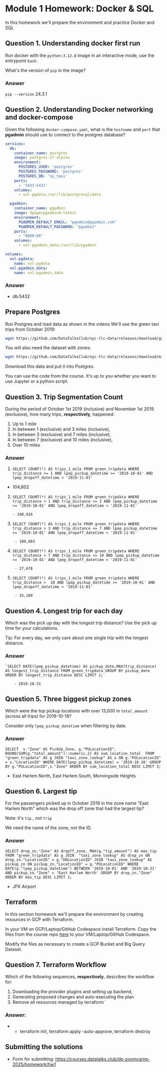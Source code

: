 # Module 1 Homework: Docker & SQL

In this homework we'll prepare the environment and practice
Docker and SQL




## Question 1. Understanding docker first run 

Run docker with the `python:3.12.8` image in an interactive mode, use the entrypoint `bash`.

What's the version of `pip` in the image?



### Answer 
  `pip --version`
    24.3.1 

## Question 2. Understanding Docker networking and docker-compose

Given the following `docker-compose.yaml`, what is the `hostname` and `port` that **pgadmin** should use to connect to the postgres database?

```yaml
services:
  db:
    container_name: postgres
    image: postgres:17-alpine
    environment:
      POSTGRES_USER: 'postgres'
      POSTGRES_PASSWORD: 'postgres'
      POSTGRES_DB: 'ny_taxi'
    ports:
      - '5433:5432'
    volumes:
      - vol-pgdata:/var/lib/postgresql/data

  pgadmin:
    container_name: pgadmin
    image: dpage/pgadmin4:latest
    environment:
      PGADMIN_DEFAULT_EMAIL: "pgadmin@pgadmin.com"
      PGADMIN_DEFAULT_PASSWORD: "pgadmin"
    ports:
      - "8080:80"
    volumes:
      - vol-pgadmin_data:/var/lib/pgadmin  

volumes:
  vol-pgdata:
    name: vol-pgdata
  vol-pgadmin_data:
    name: vol-pgadmin_data
```

### Answer
  - db:5432



##  Prepare Postgres

Run Postgres and load data as shown in the videos
We'll use the green taxi trips from October 2019:

```bash
wget https://github.com/DataTalksClub/nyc-tlc-data/releases/download/green/green_tripdata_2019-10.csv.gz
```

You will also need the dataset with zones:

```bash
wget https://github.com/DataTalksClub/nyc-tlc-data/releases/download/misc/taxi_zone_lookup.csv
```

Download this data and put it into Postgres.

You can use the code from the course. It's up to you whether
you want to use Jupyter or a python script.

## Question 3. Trip Segmentation Count

During the period of October 1st 2019 (inclusive) and November 1st 2019 (exclusive), how many trips, **respectively**, happened:
1. Up to 1 mile
2. In between 1 (exclusive) and 3 miles (inclusive),
3. In between 3 (exclusive) and 7 miles (inclusive),
4. In between 7 (exclusive) and 10 miles (inclusive),
5. Over 10 miles 
### Answer 
  1. `SELECT COUNT(*) AS trips_1_mile FROM green_tripdata
WHERE trip_distance <= 1
AND
lpep_pickup_datetime >= '2019-10-01'
AND
lpep_dropoff_datetime < '2019-11-01'`
  - 104,802
  
  2. `SELECT COUNT(*) AS trips_1_mile FROM green_tripdata
WHERE trip_distance > 1 AND trip_distance <= 3
AND
lpep_pickup_datetime >= '2019-10-01'
AND
lpep_dropoff_datetime < '2019-11-01'`
         
         - 198,924
     
  1. `SELECT COUNT(*) AS trips_1_mile FROM green_tripdata
WHERE trip_distance > 3 AND trip_distance <= 7
AND
lpep_pickup_datetime >= '2019-10-01'
AND
lpep_dropoff_datetime < '2019-11-01'`
          
          - 109,603
  
  1. `SELECT COUNT(*) AS trips_1_mile FROM green_tripdata
WHERE trip_distance > 7 AND trip_distance <= 10
AND
lpep_pickup_datetime >= '2019-10-01'
AND
lpep_dropoff_datetime < '2019-11-01'`
    
          - 27,678
  
  1. `SELECT COUNT(*) AS trips_1_mile FROM green_tripdata
WHERE trip_distance >  10
AND
lpep_pickup_datetime >= '2019-10-01'
AND
lpep_dropoff_datetime < '2019-11-01'`
          
          - 35,189



## Question 4. Longest trip for each day

Which was the pick up day with the longest trip distance?
Use the pick up time for your calculations.

Tip: For every day, we only care about one single trip with the longest distance. 

### Answer
    `SELECT DATE(lpep_pickup_datetime) AS pickup_date,MAX(trip_distance) AS longest_trip_distance FROM green_tripdata GROUP BY pickup_date ORDER BY longest_trip_distance DESC LIMIT 1;`

        - 2019-10-31




## Question 5. Three biggest pickup zones

Which were the top pickup locations with over 13,000 in
`total_amount` (across all trips) for 2019-10-18?

Consider only `lpep_pickup_datetime` when filtering by date.

### Answer
  `SELECT  s."Zone" AS PickUp_Zone, g."PULocationID", ROUND(SUM(g."total_amount")::numeric,2) AS sum_location_total 
FROM "green_tripdata" AS g
JOIN
"taxi_zone_lookup" AS s
ON g."PULocationID" = s."LocationID"
WHERE DATE(lpep_pickup_datetime) = '2019-10-18'
GROUP BY g."PULocationID",s."Zone"
ORDER BY sum_location_total DESC
LIMIT 3;
` 
   - East Harlem North, East Harlem South, Morningside Heights



## Question 6. Largest tip

For the passengers picked up in October 2019 in the zone
name "East Harlem North" which was the drop off zone that had
the largest tip?

Note: it's `tip` , not `trip`

We need the name of the zone, not the ID.

### Answer
  `SELECT drop_zn."Zone" AS dropff_zone, MAX(g."tip_amount") AS max_tip
FROM "green_tripdata" AS g
JOIN 
"taxi_zone_lookup" AS drop_zn
ON
drop_zn."LocationID" = g."DOLocationID"
JOIN
"taxi_zone_lookup" AS pickup_zn
ON
pickup_zn."LocationID" = g."PULocationID"
WHERE DATE(g."lpep_pickup_datetime") BETWEEN '2019-10-01' AND '2019-10-31'
AND
pickup_zn."Zone" = 'East Harlem North'
GROUP BY drop_zn."Zone"
ORDER BY max_tip DESC
LIMIT 1;`

   - JFK Airport



## Terraform

In this section homework we'll prepare the environment by creating resources in GCP with Terraform.

In your VM on GCP/Laptop/GitHub Codespace install Terraform. 
Copy the files from the course repo
[here](../../../01-docker-terraform/1_terraform_gcp/terraform) to your VM/Laptop/GitHub Codespace.

Modify the files as necessary to create a GCP Bucket and Big Query Dataset.


## Question 7. Terraform Workflow

Which of the following sequences, **respectively**, describes the workflow for: 
1. Downloading the provider plugins and setting up backend,
2. Generating proposed changes and auto-executing the plan
3. Remove all resources managed by terraform`

### Answer:
- 
    - terraform init, terraform apply -auto-approve, terraform destroy



## Submitting the solutions

* Form for submitting: https://courses.datatalks.club/de-zoomcamp-2025/homework/hw1

